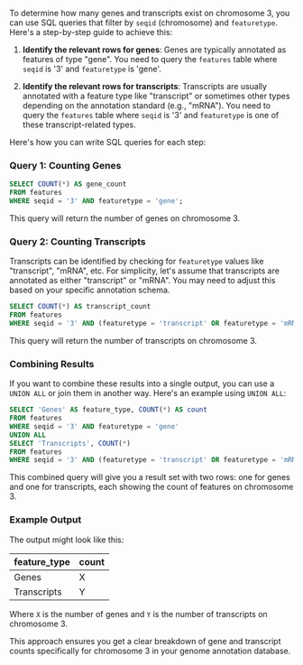 To determine how many genes and transcripts exist on chromosome 3, you can use SQL queries that filter by `seqid` (chromosome) and `featuretype`. Here's a step-by-step guide to achieve this:

1. **Identify the relevant rows for genes**: Genes are typically annotated as features of type "gene". You need to query the `features` table where `seqid` is '3' and `featuretype` is 'gene'.

2. **Identify the relevant rows for transcripts**: Transcripts are usually annotated with a feature type like "transcript" or sometimes other types depending on the annotation standard (e.g., "mRNA"). You need to query the `features` table where `seqid` is '3' and `featuretype` is one of these transcript-related types.

Here's how you can write SQL queries for each step:

### Query 1: Counting Genes
```sql
SELECT COUNT(*) AS gene_count 
FROM features 
WHERE seqid = '3' AND featuretype = 'gene';
```

This query will return the number of genes on chromosome 3.

### Query 2: Counting Transcripts
Transcripts can be identified by checking for `featuretype` values like "transcript", "mRNA", etc. For simplicity, let's assume that transcripts are annotated as either "transcript" or "mRNA". You may need to adjust this based on your specific annotation schema.

```sql
SELECT COUNT(*) AS transcript_count 
FROM features 
WHERE seqid = '3' AND (featuretype = 'transcript' OR featuretype = 'mRNA');
```

This query will return the number of transcripts on chromosome 3.

### Combining Results

If you want to combine these results into a single output, you can use a `UNION ALL` or join them in another way. Here's an example using `UNION ALL`:

```sql
SELECT 'Genes' AS feature_type, COUNT(*) AS count 
FROM features 
WHERE seqid = '3' AND featuretype = 'gene'
UNION ALL
SELECT 'Transcripts', COUNT(*)
FROM features 
WHERE seqid = '3' AND (featuretype = 'transcript' OR featuretype = 'mRNA');
```

This combined query will give you a result set with two rows: one for genes and one for transcripts, each showing the count of features on chromosome 3.

### Example Output
The output might look like this:

| feature_type | count |
|--------------|-------|
| Genes        | X     |
| Transcripts  | Y     |

Where `X` is the number of genes and `Y` is the number of transcripts on chromosome 3.

This approach ensures you get a clear breakdown of gene and transcript counts specifically for chromosome 3 in your genome annotation database.